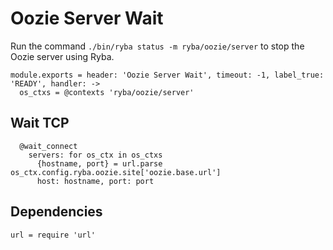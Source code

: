 
# Oozie Server Wait

Run the command `./bin/ryba status -m ryba/oozie/server` to stop the Oozie
server using Ryba.

    module.exports = header: 'Oozie Server Wait', timeout: -1, label_true: 'READY', handler: ->
      os_ctxs = @contexts 'ryba/oozie/server'

## Wait TCP
      
      @wait_connect
        servers: for os_ctx in os_ctxs
          {hostname, port} = url.parse os_ctx.config.ryba.oozie.site['oozie.base.url']
          host: hostname, port: port

## Dependencies

    url = require 'url'
